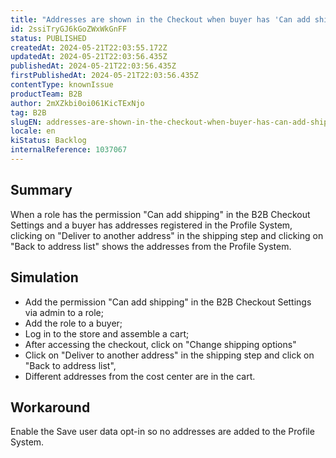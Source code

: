 ```yaml
---
title: "Addresses are shown in the Checkout when buyer has 'Can add shipping' permission"
id: 2ssiTryGJ6kGoZWxWkGnFF
status: PUBLISHED
createdAt: 2024-05-21T22:03:55.172Z
updatedAt: 2024-05-21T22:03:56.435Z
publishedAt: 2024-05-21T22:03:56.435Z
firstPublishedAt: 2024-05-21T22:03:56.435Z
contentType: knownIssue
productTeam: B2B
author: 2mXZkbi0oi061KicTExNjo
tag: B2B
slugEN: addresses-are-shown-in-the-checkout-when-buyer-has-can-add-shipping-permission
locale: en
kiStatus: Backlog
internalReference: 1037067
---
```


## Summary


When a role has the permission "Can add shipping" in the B2B Checkout Settings and a buyer has addresses registered in the Profile System, clicking on "Deliver to another address" in the shipping step and clicking on "Back to address list" shows the addresses from the Profile System.


##

## Simulation



- Add the permission "Can add shipping" in the B2B Checkout Settings via admin to a role;
- Add the role to a buyer;
- Log in to the store and assemble a cart;
- After accessing the checkout, click on "Change shipping options"
- Click on "Deliver to another address" in the shipping step and click on "Back to address list",
- Different addresses from the cost center are in the cart.


##

## Workaround


Enable the Save user data opt-in so no addresses are added to the Profile System.




